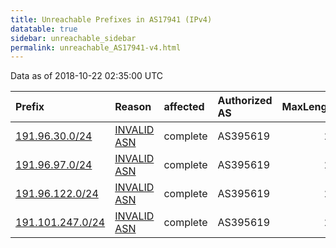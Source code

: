 ```yaml
---
title: Unreachable Prefixes in AS17941 (IPv4)
datatable: true
sidebar: unreachable_sidebar
permalink: unreachable_AS17941-v4.html
---
```


Data as of 2018-10-22 02:35:00 UTC


<div class="datatable-begin"></div>

| Prefix                                                     | Reason                                                                                                  | affected   | Authorized AS   |   MaxLength | Anchor                                         |   unreachable /24s |
|:-----------------------------------------------------------|:--------------------------------------------------------------------------------------------------------|:-----------|:----------------|------------:|:-----------------------------------------------|-------------------:|
| [191.96.30.0/24](https://stat.ripe.net/191.96.30.0/24)     | [INVALID ASN](https://rpki-validator.ripe.net/announcement-preview?asn=AS17941&prefix=191.96.30.0/24)   | complete   | AS395619        |          24 | [LACNIC](unreachable_LACNIC_RPKI_Root-v4.html) |                  1 |
| [191.96.97.0/24](https://stat.ripe.net/191.96.97.0/24)     | [INVALID ASN](https://rpki-validator.ripe.net/announcement-preview?asn=AS17941&prefix=191.96.97.0/24)   | complete   | AS395619        |          24 | [LACNIC](unreachable_LACNIC_RPKI_Root-v4.html) |                  1 |
| [191.96.122.0/24](https://stat.ripe.net/191.96.122.0/24)   | [INVALID ASN](https://rpki-validator.ripe.net/announcement-preview?asn=AS17941&prefix=191.96.122.0/24)  | complete   | AS395619        |          24 | [LACNIC](unreachable_LACNIC_RPKI_Root-v4.html) |                  1 |
| [191.101.247.0/24](https://stat.ripe.net/191.101.247.0/24) | [INVALID ASN](https://rpki-validator.ripe.net/announcement-preview?asn=AS17941&prefix=191.101.247.0/24) | complete   | AS395619        |          24 | [LACNIC](unreachable_LACNIC_RPKI_Root-v4.html) |                  1 |

<div class="datatable-end"></div>